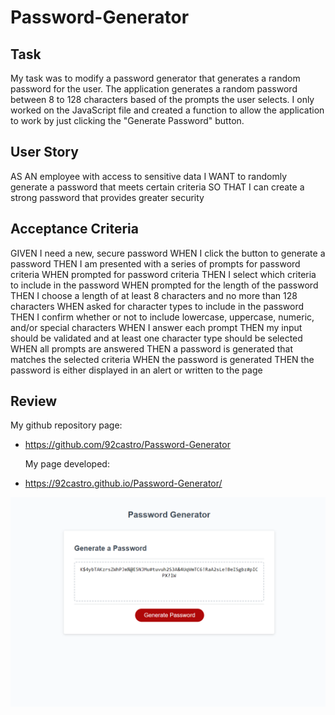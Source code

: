 # Password-Generator

## Task

My task was to modify a password generator that generates a random password for the user. The application generates a random password between 8 to 128 characters based of the prompts the user selects. I only worked on the JavaScript file and created a function to allow the application to work by just clicking the "Generate Password" button.

## User Story

AS AN employee with access to sensitive data
I WANT to randomly generate a password that meets certain criteria
SO THAT I can create a strong password that provides greater security

## Acceptance Criteria

GIVEN I need a new, secure password
WHEN I click the button to generate a password
THEN I am presented with a series of prompts for password criteria
WHEN prompted for password criteria
THEN I select which criteria to include in the password
WHEN prompted for the length of the password
THEN I choose a length of at least 8 characters and no more than 128 characters
WHEN asked for character types to include in the password
THEN I confirm whether or not to include lowercase, uppercase, numeric, and/or special characters
WHEN I answer each prompt
THEN my input should be validated and at least one character type should be selected
WHEN all prompts are answered
THEN a password is generated that matches the selected criteria
WHEN the password is generated
THEN the password is either displayed in an alert or written to the page

## Review

My github repository page:

- https://github.com/92castro/Password-Generator

  My page developed:

- https://92castro.github.io/Password-Generator/

![screenshot of my project](password.PNG)
